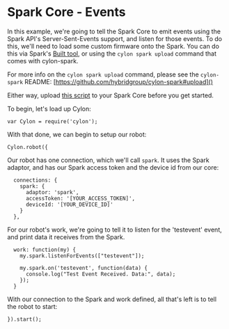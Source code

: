 # Spark Core - Events

In this example, we're going to tell the Spark Core to emit events using the
Spark API's Server-Sent-Events support, and listen for those events. To do this,
we'll need to load some custom firmware onto the Spark. You can do this via
Spark's [Built tool](https://spark.io/build), or using the `cylon spark upload`
command that comes with cylon-spark.

For more info on the `cylon spark upload` command, please see the `cylon-spark`
README: [https://github.com/hybridgroup/cylon-spark#upload]()

Either way, upload [this script][script] to your Spark Core before you get
started.

[script]: https://github.com/hybridgroup/cylon-spark/blob/master/examples/events/events.cpp

To begin, let's load up Cylon:

    var Cylon = require('cylon');

With that done, we can begin to setup our robot:

    Cylon.robot({

Our robot has one connection, which we'll call `spark`. It uses the Spark
adaptor, and has our Spark access token and the device id from our core:

      connections: {
        spark: {
          adaptor: 'spark',
          accessToken: '[YOUR_ACCESS_TOKEN]',
          deviceId: '[YOUR_DEVICE_ID]'
        }
      },

For our robot's work, we're going to tell it to listen for the 'testevent'
event, and print data it receives from the Spark.

      work: function(my) {
        my.spark.listenForEvents(["testevent"]);

        my.spark.on('testevent', function(data) {
          console.log("Test Event Received. Data:", data);
        });
      }

With our connection to the Spark and work defined, all that's left is to tell
the robot to start:

    }).start();
